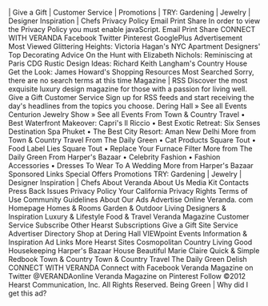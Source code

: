 | Give a Gift | Customer Service | Promotions | TRY: Gardening | Jewelry | Designer Inspiration | Chefs Privacy Policy Email Print Share In order to view the Privacy Policy you must enable javaScript. Email Print Share CONNECT WITH VERANDA Facebook Twitter Pinterest GooglePlus Advertisement Most Viewed Glittering Heights: Victoria Hagan's NYC Apartment Designers' Top Decorating Advice On the Hunt with Elizabeth Nichols: Reminiscing at Paris CDG Rustic Design Ideas: Richard Keith Langham's Country House Get the Look: James Howard's Shopping Resources Most Searched Sorry, there are no search terms at this time Magazine | RSS Discover the most exquisite luxury design magazine for those with a passion for living well. Give a Gift Customer Service Sign up for RSS feeds and start receiving the day's headlines from the topics you choose. Dering Hall » See all Events Centurion Jewelry Show » See all Events From Town & Country Travel • Best Waterfront Makeover: Capri's Il Riccio • Best Exotic Retreat: Six Senses Destination Spa Phuket • The Best City Resort: Aman New Delhi More from Town & Country Travel From The Daily Green • Cat Products Square Tout • Food Label Lies Square Tout • Replace Your Furnace Filter More from The Daily Green From Harper's Bazaar • Celebrity Fashion • Fashion Accessories • Dresses To Wear To A Wedding More from Harper's Bazaar Sponsored Links Special Offers Promotions TRY: Gardening | Jewelry | Designer Inspiration | Chefs About Veranda About Us Media Kit Contacts Press Back Issues Privacy Policy Your California Privacy Rights Terms of Use Community Guidelines About Our Ads Advertise Online Veranda. com Homepage Homes & Rooms Garden & Outdoor Living Designers & Inspiration Luxury & Lifestyle Food & Travel Veranda Magazine Customer Service Subscribe Other Hearst Subscriptions Give a Gift Site Service Advertiser Directory Shop at Dering Hall VIEWpoint Events Information & Inspiration Ad Links More Hearst Sites Cosmopolitan Country Living Good Housekeeping Harper's Bazaar House Beautiful Marie Claire Quick & Simple Redbook Town & Country Town & Country Travel The Daily Green Delish CONNECT WITH VERANDA Connect with Facebook Veranda Magazine on Twitter @VERANDAonline Veranda Magazine on Pinterest Follow ©2012 Hearst Communication, Inc. All Rights Reserved. Being Green | Why did I get this ad?